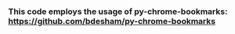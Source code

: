 ### This code employs the usage of py-chrome-bookmarks: https://github.com/bdesham/py-chrome-bookmarks 

